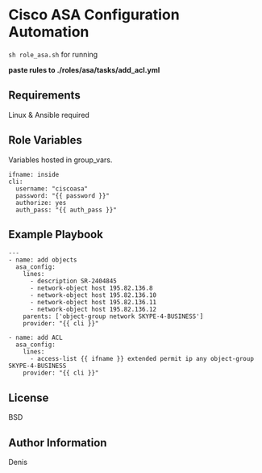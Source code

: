 Cisco ASA Configuration Automation
=========

```sh role_asa.sh``` for running

**paste rules to ./roles/asa/tasks/add_acl.yml**

Requirements
------------

Linux & Ansible required

Role Variables
--------------

Variables hosted in group_vars. 

```
ifname: inside
cli:
  username: "ciscoasa"
  password: "{{ password }}"
  authorize: yes
  auth_pass: "{{ auth_pass }}"
```

Example Playbook
----------------

```
---
- name: add objects
  asa_config:
    lines:
      - description SR-2404845
      - network-object host 195.82.136.8
      - network-object host 195.82.136.10
      - network-object host 195.82.136.11
      - network-object host 195.82.136.12
    parents: ['object-group network SKYPE-4-BUSINESS']
    provider: "{{ cli }}"

- name: add ACL
  asa_config:
    lines:
      - access-list {{ ifname }} extended permit ip any object-group SKYPE-4-BUSINESS
    provider: "{{ cli }}"
```

License
-------

BSD

Author Information
------------------

Denis
